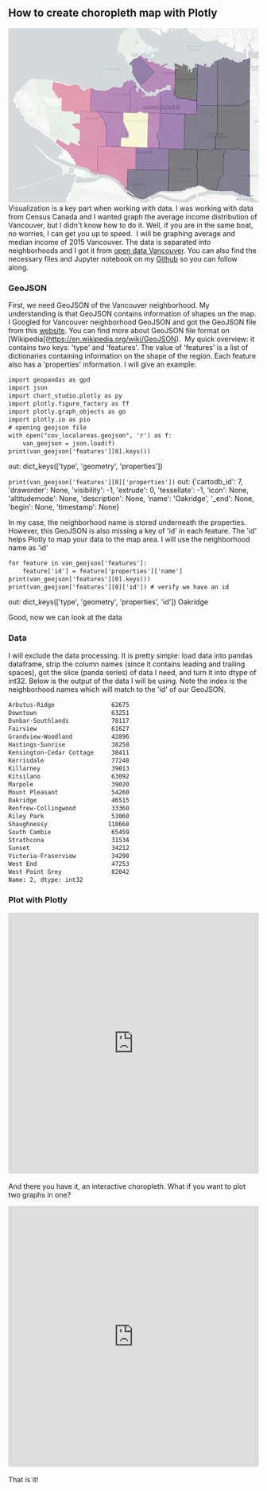 ## How to create choropleth map with Plotly
![Image of average income 2015 Vancouver](https://github.com/chestnutcone/plotly_choropleth_tutorial/blob/master/2015_vancouver_average_income.png)
Visualization is a key part when working with data. I was working with data from Census Canada and I wanted graph the average income distribution of Vancouver, but I didn't know how to do it. Well, if you are in the same boat, no worries, I can get you up to speed. 
I will be graphing average and median income of 2015 Vancouver. The data is separated into neighborhoods and I got it from [open data Vancouver](https://opendata.vancouver.ca/explore/dataset/census-local-area-profiles-2016/information/). You can also find the necessary files and Jupyter notebook on my [Github](https://github.com/chestnutcone/plotly_choropleth_tutorial) so you can follow along.

### GeoJSON

First, we need GeoJSON of the Vancouver neighborhood. My understanding is that GeoJSON contains information of shapes on the map. I Googled for Vancouver neighborhood GeoJSON and got the GeoJSON file from this [website](https://audreychowster.carto.com/tables/vancouver_neighbourhoods/public/map). You can find more about GeoJSON file format on [Wikipedia[(https://en.wikipedia.org/wiki/GeoJSON). 
My quick overview: it contains two keys: 'type' and 'features'. The value of 'features' is a list of dictionaries containing information on the shape of the region. Each feature also has a 'properties' information. I will give an example:

```import pandas as pd
import geopandas as gpd
import json
import chart_studio.plotly as py
import plotly.figure_factory as ff
import plotly.graph_objects as go
import plotly.io as pio
# opening geojson file
with open("cov_localareas.geojson", 'r') as f:
    van_geojson = json.load(f)
print(van_geojson['features'][0].keys())
```
out: 
dict_keys(['type', 'geometry', 'properties']) 

```print(van_geojson['features'][0]['properties'])```
out: 
{'cartodb_id': 7,
 'draworder': None,
 'visibility': -1,
 'extrude': 0,
 'tessellate': -1,
 'icon': None,
 'altitudemode': None,
 'description': None,
 'name': 'Oakridge',
 '_end': None,
 'begin': None,
 'timestamp': None}

In my case, the neighborhood name is stored underneath the properties. However, this GeoJSON is also missing a key of 'id' in each feature. The 'id' helps Plotly to map your data to the map area. I will use the neighborhood name as 'id'
```
for feature in van_geojson['features']:
    feature['id'] = feature['properties']['name']
print(van_geojson['features'][0].keys())
print(van_geojson['features'][0]['id']) # verify we have an id
```
out:
dict_keys(['type', 'geometry', 'properties', 'id'])
Oakridge

Good, now we can look at the data

### Data
I will exclude the data processing. It is pretty simple: load data into pandas dataframe, strip the column names (since it contains leading and trailing spaces), got the slice (panda series) of data I need, and turn it into dtype of int32. Below is the output of the data I will be using. Note the index is the neighborhood names which will match to the 'id' of our GeoJSON.
```
Arbutus-Ridge                62675
Downtown                     63251
Dunbar-Southlands            78117
Fairview                     61627
Grandview-Woodland           42896
Hastings-Sunrise             38258
Kensington-Cedar Cottage     38411
Kerrisdale                   77248
Killarney                    39013
Kitsilano                    63092
Marpole                      39020
Mount Pleasant               54260
Oakridge                     46515
Renfrew-Collingwood          33360
Riley Park                   53060
Shaughnessy                 118668
South Cambie                 65459
Strathcona                   31534
Sunset                       34212
Victoria-Fraserview          34298
West End                     47253
West Point Grey              82042
Name: 2, dtype: int32
```

### Plot with Plotly
<script src="https://gist.github.com/chestnutcone/68b1e992de68c6850a0cbe354b4db620.js"></script>
<iframe id="igraph" scrolling="no" style="border:none;" seamless="seamless" src="https://chestnutcone.github.io/plotly_choropleth_tutorial/vancouver_average_income.html" height="525" width="100%"></iframe>

And there you have it, an interactive choropleth. What if you want to plot two graphs in one?
<script src="https://gist.github.com/chestnutcone/2865518b70fd8a97ef69eddfda672b7b.js"></script>
<iframe id="igraph" scrolling="no" style="border:none;" seamless="seamless" src="https://chestnutcone.github.io/plotly_choropleth_tutorial/vancouver_average_median_income.html" height="525" width="100%"></iframe>

That is it!
